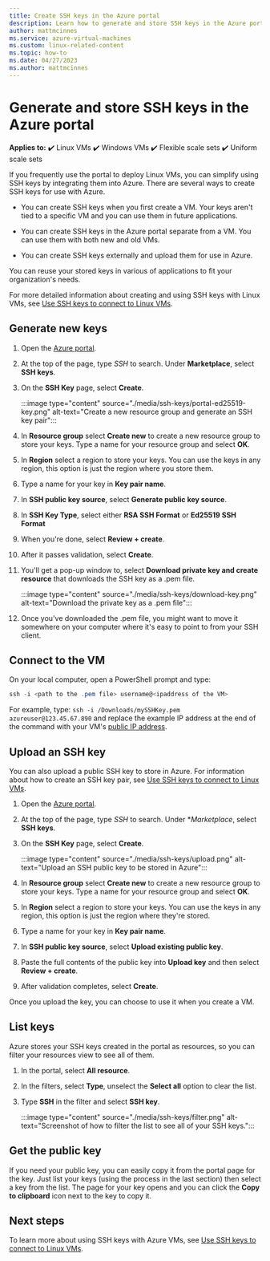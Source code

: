 ```yaml
---
title: Create SSH keys in the Azure portal
description: Learn how to generate and store SSH keys in the Azure portal for connecting the Linux VMs.
author: mattmcinnes
ms.service: azure-virtual-machines
ms.custom: linux-related-content
ms.topic: how-to
ms.date: 04/27/2023
ms.author: mattmcinnes
---
```


# Generate and store SSH keys in the Azure portal

**Applies to:** :heavy_check_mark: Linux VMs :heavy_check_mark: Windows VMs :heavy_check_mark: Flexible scale sets :heavy_check_mark: Uniform scale sets

If you frequently use the portal to deploy Linux VMs, you can simplify using SSH keys by integrating them into Azure. There are several ways to create SSH keys for use with Azure. 

- You can create SSH keys when you first create a VM. Your keys aren't tied to a specific VM and you can use them in future applications.

- You can create SSH keys in the Azure portal separate from a VM. You can use them with both new and old VMs.

- You can create SSH keys externally and upload them for use in Azure.

You can reuse your stored keys in various of applications to fit your organization's needs. 

For more detailed information about creating and using SSH keys with Linux VMs, see [Use SSH keys to connect to Linux VMs](./linux/ssh-from-windows.md).

## Generate new keys

1. Open the [Azure portal](https://portal.azure.com).

1. At the top of the page, type *SSH* to search. Under **Marketplace**, select **SSH keys**.

1. On the **SSH Key** page, select **Create**.

   :::image type="content" source="./media/ssh-keys/portal-ed25519-key.png" alt-text="Create a new resource group and generate an SSH key pair":::

1. In **Resource group** select **Create new** to create a new resource group to store your keys. Type a name for your resource group and select **OK**.

1. In **Region** select a region to store your keys. You can use the keys in any region, this option is just the region where you store them.

1. Type a name for your key in **Key pair name**.

1. In **SSH public key source**, select **Generate public key source**. 

1. In **SSH Key Type**, select either **RSA SSH Format** or **Ed25519 SSH Format**

1. When you're done, select **Review + create**.

1. After it passes validation, select **Create**.

1. You'll get a pop-up window to, select **Download private key and create resource** that downloads the SSH key as a .pem file.

   :::image type="content" source="./media/ssh-keys/download-key.png" alt-text="Download the private key as a .pem file":::

1. Once you've downloaded the .pem file, you might want to move it somewhere on your computer where it's easy to point to from your SSH client.


## Connect to the VM

On your local computer, open a PowerShell prompt and type:

```powershell
ssh -i <path to the .pem file> username@<ipaddress of the VM>
```

For example, type: `ssh -i /Downloads/mySSHKey.pem azureuser@123.45.67.890` and replace the example IP address at the end of the command with your VM's [public IP address](/azure/virtual-network/ip-services/public-ip-addresses).

## Upload an SSH key

You can also upload a public SSH key to store in Azure. For information about how to create an SSH key pair, see [Use SSH keys to connect to Linux VMs](./linux/ssh-from-windows.md).

1. Open the [Azure portal](https://portal.azure.com).

1. At the top of the page, type *SSH* to search. Under **Marketplace*, select **SSH keys**.

1. On the **SSH Key** page, select **Create**.

   :::image type="content" source="./media/ssh-keys/upload.png" alt-text="Upload an SSH public key to be stored in Azure":::

1. In **Resource group** select **Create new** to create a new resource group to store your keys. Type a name for your resource group and select **OK**.

1. In **Region** select a region to store your keys. You can use the keys in any region, this option is just the region where they're stored.

1. Type a name for your key in **Key pair name**.

1. In **SSH public key source**, select **Upload existing public key**. 

1. Paste the full contents of the public key into **Upload key** and then select **Review + create**.

1. After validation completes, select **Create**. 

Once you upload the key, you can choose to use it when you create a VM.

## List keys

Azure stores your SSH keys created in the portal as resources, so you can filter your resources view to see all of them.

1. In the portal, select **All resource**.
1. In the filters, select **Type**, unselect the **Select all** option to clear the list.
1. Type **SSH** in the filter and select **SSH key**.

   :::image type="content" source="./media/ssh-keys/filter.png" alt-text="Screenshot of how to filter the list to see all of your SSH keys.":::

## Get the public key

If you need your public key, you can easily copy it from the portal page for the key. Just list your keys (using the process in the last section) then select a key from the list. The page for your key opens and you can click the **Copy to clipboard** icon next to the key to copy it.

## Next steps

To learn more about using SSH keys with Azure VMs, see [Use SSH keys to connect to Linux VMs](./linux/ssh-from-windows.md).
